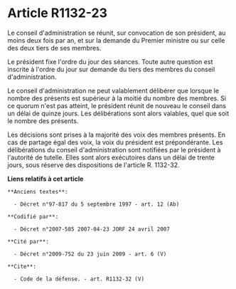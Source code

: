 # Article R1132-23

Le conseil d'administration se réunit, sur convocation de son président, au moins deux fois par an, et sur la demande du
Premier ministre ou sur celle des deux tiers de ses membres. 

Le président fixe l'ordre du jour des séances. Toute autre question est inscrite à l'ordre du jour sur demande du tiers des
membres du conseil d'administration. 

Le conseil d'administration ne peut valablement délibérer que lorsque le nombre des présents est supérieur à la moitié du
nombre des membres. Si ce quorum n'est pas atteint, le président réunit de nouveau le conseil dans un délai de quinze jours.
Les délibérations sont alors valables, quel que soit le nombre des présents. 

Les décisions sont prises à la majorité des voix des membres présents. En cas de partage égal des voix, la voix du président
est prépondérante. Les délibérations du conseil d'administration sont notifiées par le président à l'autorité de tutelle.
Elles sont alors exécutoires dans un délai de trente jours, sous réserve des dispositions de l'article R. 1132-32.

**Liens relatifs à cet article**

	**Anciens textes**:

	  - Décret n°97-817 du 5 septembre 1997 - art. 12 (Ab)

	**Codifié par**:

	  - Décret n°2007-585 2007-04-23 JORF 24 avril 2007

	**Cité par**:

	  - Décret n°2009-752 du 23 juin 2009 - art. 6 (V)

	**Cite**:

	  - Code de la défense. - art. R1132-32 (V)
